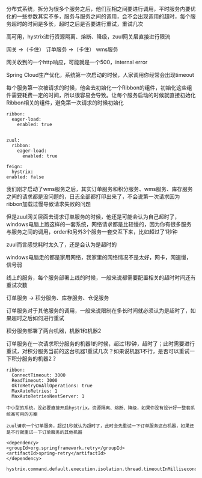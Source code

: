 
分布式系统，拆分为很多个服务之后，他们互相之间要进行调用，平时服务内要优化的一些参数其实不多，服务与服务之间的调用，会不会出现调用的超时，每个服务超时的时间是多长，超时之后是否要进行重试，重试几次

高可用，hystrix进行资源隔离、熔断、降级，zuul网关层直接进行限流


网关 ->（卡住） 订单服务 ->（卡住） wms服务

网关收到的一个http响应，可能就是一个500，internal error





Spring Cloud生产优化，系统第一次启动的时候，人家调用你经常会出现timeout

每个服务第一次被请求的时候，他会去初始化一个Ribbon的组件，初始化这些组件需要耗费一定的时间，所以很容易会导致。让每个服务启动的时候就直接初始化Ribbon相关的组件，避免第一次请求的时候初始化

```
ribbon:
  eager-load:
    enabled: true


zuul:
  ribbon:
    eager-load:
      enabled: true

feign:
  hystrix:
enabled: false

```

我们刚才启动了wms服务之后，其实订单服务和积分服务、wms服务、库存服务之间的请求都是没问题的，日志全部都打印出来了，不会说第一次请求因为ribbon加载过慢导致请求失败的问题

但是zuul网关层面去请求订单服务的时候，他还是可能会认为自己超时了，windows电脑上跑这样的一套系统，网络请求都是比较慢的，因为你有很多服务与服务之间的调用，order和另外3个服务一套交互下来，比如超过了1秒钟

zuul而言感觉耗时太久了，还是会认为是超时的

windows电脑走的都是家用网络，我家里的网络情况不是太好，网卡，网速慢，信号弱




线上的服务，每个服务部署上线的时候，一般来说都需要配置相关的超时时间还有重试次数

订单服务 -> 积分服务、库存服务、仓促服务

订单服务对于其他服务的调用，一般来说限制在多长时间就必须认为是超时了，如果超时之后如何进行重试

积分服务部署了两台机器，机器1和机器2

订单服务在一次请求积分服务的机器1的时候，超过1秒钟，超时了；此时需要进行重试，对积分服务当前的这台机器1重试几次？如果说机器1不行，是否可以重试一下积分服务的机器2？


```
ribbon:
  ConnectTimeout: 3000
  ReadTimeout: 3000
  OkToRetryOnAllOperations: true
  MaxAutoRetries: 1
  MaxAutoRetriesNextServer: 1

中小型的系统，没必要直接开启hystrix，资源隔离、熔断、降级，如果你没有设计好一整套系统高可用的方案

zuul请求一个订单服务，超过1秒就认为超时了，此时会先重试一下订单服务这台机器，如果还是不行就重试一下订单服务的其他机器

<dependency>
<groupId>org.springframework.retry</groupId>
<artifactId>spring-retry</artifactId>
</dependency>

hystrix.command.default.execution.isolation.thread.timeoutInMilliseconds=10000
```